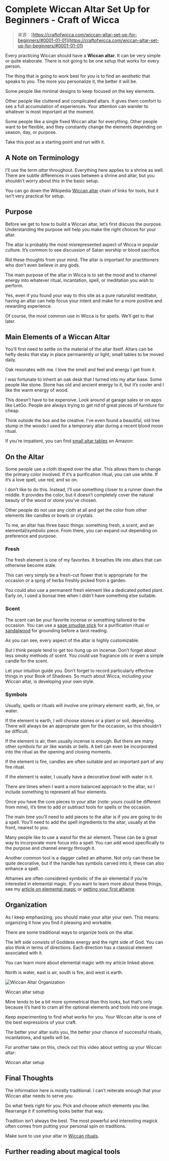 <!--yml
category: 未分类
date: 2024-06-12 18:09:45
-->

# Complete Wiccan Altar Set Up for Beginners - Craft of Wicca

> 来源：[https://craftofwicca.com/wiccan-altar-set-up-for-beginners/#0001-01-01](https://craftofwicca.com/wiccan-altar-set-up-for-beginners/#0001-01-01)

Every practicing Wiccan should have a **Wiccan altar**. It can be very simple or quite elaborate. There is not going to be one setup that works for every person.

 The thing that is going to work best for you is to find an aesthetic that speaks to you. The more you personalize it, the better it will be.

 Some people like minimal designs to keep focused on the key elements.

 Other people like cluttered and complicated altars. It gives them comfort to see a full accumulation of experiences. Your attention can wander to whatever is most important at the moment.

 Some people like a single fixed Wiccan altar for everything. Other people want to be flexible, and they constantly change the elements depending on season, day, or purpose.

Take this post as a starting point and run with it.

 ## A Note on Terminology

I’ll use the term *altar* throughout. Everything here applies to a shrine as well. There are subtle differences in uses between a shrine and altar, but you shouldn’t worry about this in the basic setup.

 You can go down the Wikipedia [Wiccan altar](https://en.wikipedia.org/wiki/Altar_(Wicca)) chain of links for tools, but it isn’t very practical for setup.

## Purpose

Before we get to how to build a Wiccan altar, let’s first discuss the purpose. Understanding the purpose will help you make the right choices for your altar.

 The altar is probably the most misrepresented aspect of Wicca in popular culture. It’s common to see discussion of Satan worship or blood sacrifice.

Rid these thoughts from your mind. The altar is important for practitioners who don’t even believe in any gods.

 The main purpose of the altar in Wicca is to set the mood and to channel energy into whatever ritual, incantation, spell, or meditation you wish to perform.

 Yes, even if you found your way to this site as a pure naturalist meditator, having an altar can help focus your intent and make for a more positive and rewarding experience.

Of course, the most common use in Wicca is for spells. We’ll get to that later.

## Main Elements of a Wiccan Altar

You’ll first need to settle on the material of the altar itself. Altars can be hefty desks that stay in place permanently or light, small tables to be moved daily.

 Oak resonates with me. I love the smell and feel and energy I get from it.

I was fortunate to inherit an oak desk that I turned into my altar base. Some people like <g class="gr_ gr_10 gr-alert gr_gramm gr_inline_cards gr_run_anim Grammar only-ins doubleReplace replaceWithoutSep" id="10" data-gr-id="10">stone</g>. Stone has <g class="gr_ gr_9 gr-alert gr_gramm gr_inline_cards gr_run_anim Grammar only-del replaceWithoutSep" id="9" data-gr-id="9">old</g> and ancient energy to it, but it’s cooler and I like the warm energy of wood.

This doesn’t have to be expensive. Look around at garage sales or on apps like LetGo. People are always trying to get rid of great pieces of furniture for cheap.

 Think outside the box and be creative. I’ve even found a beautiful, old tree stump in the woods I used for a temporary altar during a recent blood moon ritual.

 If you’re impatient, you can find [small altar tables](https://amzn.to/2Uq08Kb) on Amazon:

## On the Altar

Some people use a cloth draped over the altar. This allows them to change the primary color involved. If it’s a purification ritual, you can use white. If it’s a love spell, use red, and so on.

 I don’t like to do this. Instead, I’ll use something closer to a runner down the middle. It provides the color, but it doesn’t completely cover the natural beauty of the wood or stone you’ve chosen.

Other people do not use any cloth at all and get the color from other elements like candles or bowls or crystals.

 To me, an altar has three basic things: something fresh, <g class="gr_ gr_3 gr-alert gr_spell gr_inline_cards gr_run_anim ContextualSpelling ins-del" id="3" data-gr-id="3">a scent</g>, and an elemental/symbolic piece. From there, you can expand out depending on preference and purpose.

 ### Fresh

The fresh element is one of my favorites. It breathes life into altars that can otherwise become stale.

 This can very simply be a fresh-cut flower that is appropriate for the occasion or a sprig of herbs freshly picked from a garden.

You could also use a permanent fresh element like a dedicated potted plant. Early on, I used a bonsai tree when I didn’t have something else suitable.

 ### Scent

The scent can be your favorite incense or something tailored to the occasion. You can use a [sage smudge stick](https://amzn.to/2UkovsG) for a purification ritual or [sandalwood](https://amzn.to/2XJdaEH) for grounding before a tarot reading.

As you can see, every aspect of the altar is highly customizable.

 But I think people tend to get too hung up on incense. Don’t forget about less smoky methods of scent. You could use fragrance oils or even a simple candle for the scent.

 Let your intuition guide you. Don’t forget to record particularly effective things in your Book of Shadows. So much about Wicca, including your Wiccan altar, is developing your own style.

### Symbols

Usually, spells or rituals will involve one primary element: earth, air, fire, or water.

 If the element is earth, I will choose stones or a plant or soil, depending. There will always be an appropriate gem for the occasion, so this shouldn’t be difficult.

 If the element is air, then usually incense is enough. But there are many other symbols for air like wands or bells. A bell can even be incorporated into the ritual as the opening and closing moments.

If the element is fire, candles are often suitable and an important part of any fire ritual.

 If the element is water, I usually have a decorative bowl with water in it.

 There are times when I want a more balanced approach to the altar, so I include something to represent all four elements.

 Once you have the core pieces to your altar (note: yours could be different from mine), it’s time to add or subtract tools for spells or the occasion.

The main time you’ll need to add pieces to the altar is if you are going to do a spell. You’ll need to add the spell ingredients to the altar, usually at the front, nearest to you.

 Many people like to use a wand for the air element. These can be a great way to incorporate more focus into a spell. You can add wood specifically to the purpose and channel energy through it.

Another common tool is a dagger called an athame. Not only can these be quite decorative, but if the handle has symbols carved into it, these can also enhance a spell.

 Athames are often considered symbolic of the air elemental if you’re interested in elemental magic. If you want to learn more about these things, see my [article on elemental magic](https://craftofwicca.com/elemental-magic-for-beginners/) or [getting your first athame](https://craftofwicca.com/athame-ultimate-guide-ceremonial-blade/).

 ## Organization

As I keep emphasizing, you should make your <g class="gr_ gr_4 gr-alert gr_spell gr_inline_cards gr_run_anim ContextualSpelling ins-del" id="4" data-gr-id="4">altar</g> your own. This means: organizing it how you find it pleasing and workable.

There are some traditional ways to organize tools on the altar.

The left side consists of Goddess energy and the right side of God. You can also think in terms of directions. Each direction has a classical element associated with it.

 You can learn more about elemental magic with my article linked above.

North is water, east is air, south is fire, and west is earth.

![Wiccan Altar Organization](img/7033c4107945fb2cf8a37c43b37b1a7a.png)

Wiccan altar setup

Mine tends to be a bit more symmetrical than this looks, but that’s only because it’s hard to cram all the optional elements and tools into one image.

 Keep experimenting to find what works for you. Your Wiccan altar is one of the best expressions of your craft.

 The better your altar suits you, the better your chance of successful rituals, incantations, and spells will be.

For another take on this, check out this video about setting up your Wiccan altar:

 Wiccan altar setup

## Final Thoughts

The information here is mostly traditional. I can’t reiterate enough that your Wiccan altar needs to serve *you*.

 Do what feels right for you. Pick and choose which elements you like. Rearrange it if something looks better that way.

Tradition isn’t always the best. The most powerful and interesting magick often comes from putting your personal spin on traditions.

 Make sure to use your altar in [Wiccan rituals](https://craftofwicca.com/creating-your-own-wiccan-rituals-tips-and-tricks/).

## Further reading about magical tools